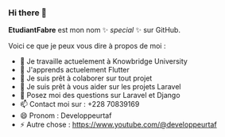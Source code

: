 ### Hi there 👋


**EtudiantFabre** est mon nom ✨ _special_ ✨ sur GitHub.

Voici ce que je peux vous dire à propos de moi :

- 🔭 Je travaille actuelement à Knowbridge University
- 🌱 J'apprends actuelement Flutter
- 👯 Je suis prêt à colaborer sur tout projet
- 🤔 Je suis prêt à vous aider sur les projets Laravel
- 💬 Posez moi des questions sur Laravel et Django
- 📫 Contact moi sur : +228 70839169
- 😄 Pronom : Developpeurtaf
- ⚡ Autre chose : https://www.youtube.com/@developpeurtaf

